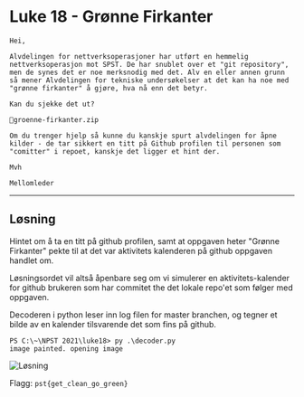 # Luke 18 - Grønne Firkanter

```
Hei,

Alvdelingen for nettverksoperasjoner har utført en hemmelig nettverksoperasjon mot SPST. De har snublet over et "git repository", men de synes det er noe merksnodig med det. Alv en eller annen grunn så mener Alvdelingen for tekniske undersøkelser at det kan ha noe med "grønne firkanter" å gjøre, hva nå enn det betyr.

Kan du sjekke det ut?

📎groenne-firkanter.zip

Om du trenger hjelp så kunne du kanskje spurt alvdelingen for åpne kilder - de tar sikkert en titt på Github profilen til personen som "comitter" i repoet, kanskje det ligger et hint der.

Mvh

Mellomleder
```

---

## Løsning

Hintet om å ta en titt på github profilen, samt at oppgaven heter "Grønne Firkanter" pekte til at det var aktivitets kalenderen på github oppgaven handlet om.

Løsningsordet vil altså åpenbare seg om vi simulerer en aktivitets-kalender for github brukeren som har commitet the det lokale repo'et som følger med oppgaven.

Decoderen i python leser inn log filen for master branchen, og tegner et bilde av en kalender tilsvarende det som fins på github.

```
PS C:\~\NPST 2021\luke18> py .\decoder.py
image painted. opening image
````
![Løsning](.\output.png)

Flagg: `pst{get_clean_go_green}`
